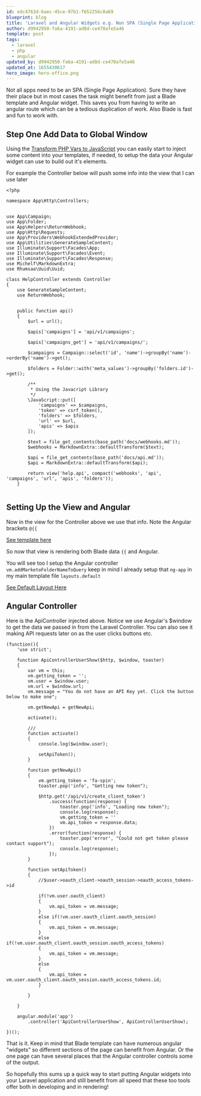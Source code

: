 ```yaml
---
id: edc4763d-6aec-45ce-97b1-f652256c8a69
blueprint: blog
title: 'Laravel and Angular Widgets e.g. Non SPA (Single Page Application) Pattern'
author: d9942950-fa6a-4191-ad8d-ce470afe5a46
template: post
tags:
  - laravel
  - php
  - angular
updated_by: d9942950-fa6a-4191-ad8d-ce470afe5a46
updated_at: 1655430617
hero_image: hero-office.png
---
```

Not all apps need to be an SPA (Single Page Application). Sure they have their place but in most cases the task might benefit from just a Blade template and Angular widget. This saves you from having to write an angular route which can be a tedious duplication of work. Also Blade is fast and fun to work with.

## Step One Add Data to Global Window

Using the [Transform PHP Vars to JavaScript](https://github.com/laracasts/PHP-Vars-To-Js-Transformer) you can easily start to inject some content into your templates, if needed, to setup the data your Angular widget can use to build out it's elements.

For example the Controller below will push some info into the view that I can use later 

~~~
<?php

namespace App\Http\Controllers;


use App\Campaign;
use App\Folder;
use App\Helpers\ReturnWebhook;
use App\Http\Requests;
use App\Providers\WebhookExtendedProvider;
use App\Utilities\GenerateSampleContent;
use Illuminate\Support\Facades\App;
use Illuminate\Support\Facades\Event;
use Illuminate\Support\Facades\Response;
use Michelf\MarkdownExtra;
use Rhumsaa\Uuid\Uuid;

class HelpController extends Controller
{
    use GenerateSampleContent;
    use ReturnWebhook;


    public function api()
    {
        $url = url();

        $apis['campaigns'] = 'api/v1/campaigns';

        $apis['campaigns_get'] = 'api/v1/campaigns/';

        $campaigns = Campaign::select('id', 'name')->groupBy('name')->orderBy('name')->get();

        $folders = Folder::with('meta_values')->groupBy('folders.id')->get();

		/**
		 * Using the Javacript Library
		 */
        \JavaScript::put([
            'campaigns' => $campaigns,
            'token' => csrf_token(),
            'folders' => $folders,
            'url' => $url,
            'apis' => $apis
        ]);

        $text = file_get_contents(base_path('docs/webhooks.md'));
        $webhooks = MarkdownExtra::defaultTransform($text);

        $api = file_get_contents(base_path('docs/api.md'));
        $api = MarkdownExtra::defaultTransform($api);

        return view('help.api', compact('webhooks', 'api', 'campaigns', 'url', 'apis', 'folders'));
    }


~~~

## Setting Up the View and Angular

Now in the view for the Controller above we use that info. Note the Angular brackets `@{{`

[See template here](https://gist.github.com/alnutile/51662eac12d0cea9df60#file-partial-blade-php)

So now that view is rendering both Blade data `{{` and Angular.

You will see too I setup the Angular controller `vm.addMarketoFolderNameToQuery` keep in mind I already setup that `ng-app` in my main template file `layouts.default`

[See Default Layout Here](https://gist.github.com/alnutile/51662eac12d0cea9df60#file-default-blade-php)

## Angular Controller

Here is the ApiController injected above. Notice we use Angular's $window to get the data we passed in from the Laravel Controller. You can also see it making API requests later on as the user clicks buttons etc.

~~~
(function(){
    'use strict';

    function ApiControllerUserShow($http, $window, toaster)
    {
        var vm = this;
        vm.getting_token = '';
        vm.user = $window.user;
        vm.url = $window.url;
        vm.message = "You do not have an API Key yet. Click the button below to make one";

        vm.getNewApi = getNewApi;

        activate();

        ///
        function activate()
        {
            console.log($window.user);

            setApiToken();
        }

        function getNewApi()
        {
            vm.getting_token = 'fa-spin';
            toaster.pop('info', "Getting new token");

            $http.get('/api/v1/create_client_token')
                .success(function(response) {
                    toaster.pop('info', "Loading new token");
                    console.log(response);
                    vm.getting_token = ''
                    vm.api_token = response.data;
                })
                .error(function(response) {
                    toaster.pop('error', "Could not get token please contact support");
                    console.log(response);
                });
        }

        function setApiToken()
        {
            //$user->oauth_client->oauth_session->oauth_access_tokens->id

            if(!vm.user.oauth_client)
            {
                vm.api_token = vm.message;
            }
            else if(!vm.user.oauth_client.oauth_session)
            {
                vm.api_token = vm.message;
            }
            else if(!vm.user.oauth_client.oauth_session.oauth_access_tokens)
            {
                vm.api_token = vm.message;
            }
            else
            {
                vm.api_token = vm.user.oauth_client.oauth_session.oauth_access_tokens.id;
            }

        }

    }

    angular.module('app')
        .controller('ApiControllerUserShow', ApiControllerUserShow);

})();
~~~

That is it. Keep in mind that Blade template can have numerous angular "widgets" so different sections of the page can benefit from Angular. Or the one page can have several places that the Angular controller controls some of the output.

So hopefully this sums up a quick way to start putting Angular widgets into your Laravel application and still benefit from all speed that these too tools offer both in developing and in rendering!


